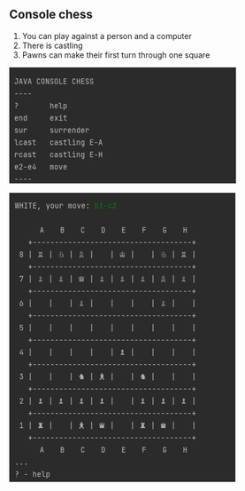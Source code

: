 Console chess
----

1. You can play against a person and a computer
2. There is castling
3. Pawns can make their first turn through one square

![alt text](Screenshot_1.jpg)

![alt text](Screenshot_2.jpg)

